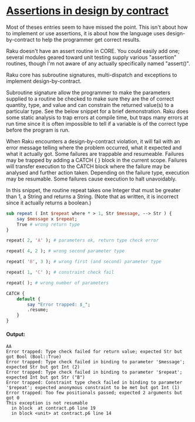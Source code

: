 [1]: https://rosettacode.org/wiki/Assertions_in_design_by_contract

# [Assertions in design by contract][1]





Most of theses entries seem to have missed the point. This isn't about how to implement or use assertions, it is about how the language uses design-by-contract to help the programmer get correct results.



Raku doesn't have an assert routine in CORE. You could easily add one; several modules geared toward unit testing supply various "assertion" routines, though I'm not aware of any actually specifically named "assert()".



Raku core has subroutine signatures, multi-dispatch and exceptions to implement design-by-contract.



Subroutine signature allow the programmer to make the parameters supplied to a routine be checked to make sure they are the of correct quantity, type, and value and can constrain the returned value(s) to a particular type. See the below snippet for a brief demonstration. Raku does some static analysis to trap errors at compile time, but traps many errors at run time since it is often impossible to tell if a variable is of the correct type before the program is run.



When Raku encounters a design-by-contract violation, it will fail with an error message telling where the problem occurred, what it expected and what it actually got. Some failures are trappable and resumeable. Failures may be trapped by adding a CATCH { } block in the current scope. Failures will transfer execution to the CATCH block where the failure may be analysed and further action taken. Depending on the failure type, execution may be resumable. Some failures cause execution to halt unavoidably.



In this snippet, the routine repeat takes one Integer that must be greater than 1, a String and returns a String. (Note that as written, it is incorrect since it actually returns a boolean.)

```perl
sub repeat ( Int $repeat where * > 1, Str $message, --> Str ) {
    say $message x $repeat;
    True # wrong return type
}

repeat( 2, 'A' ); # parameters ok, return type check error

repeat( 4, 2 ); # wrong second parameter type

repeat( 'B', 3 ); # wrong first (and second) parameter type

repeat( 1, 'C' ); # constraint check fail

repeat( ); # wrong number of parameters

CATCH {
    default {
        say "Error trapped: $_";
        .resume;
    }
}
```

#### Output:
```
AA
Error trapped: Type check failed for return value; expected Str but got Bool (Bool::True)
Error trapped: Type check failed in binding to parameter '$message'; expected Str but got Int (2)
Error trapped: Type check failed in binding to parameter '$repeat'; expected Int but got Str ("B")
Error trapped: Constraint type check failed in binding to parameter '$repeat'; expected anonymous constraint to be met but got Int (1)
Error trapped: Too few positionals passed; expected 2 arguments but got 0
This exception is not resumable
  in block  at contract.p6 line 19
  in block <unit> at contract.p6 line 14
```
